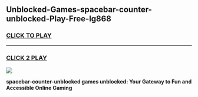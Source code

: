 
## Unblocked-Games-spacebar-counter-unblocked-Play-Free-lg868
<h3>
<a href="https://premium76.site?title=spacebar-counter-unblocked&ref=23A">CLICK TO PLAY</a></h3>
<hr>

<h3>
<a href="https://premium76.site?title=spacebar-counter-unblocked&ref=23A">CLICK 2 PLAY</a>
  
</h3>

<a href="https://premium76.site?title=spacebar-counter-unblocked&ref=23A"><img src="https://clearcache.store/games.png"></a>


**spacebar-counter-unblocked games unblocked: Your Gateway to Fun and Accessible Online Gaming**
